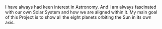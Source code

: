 I have always had keen interest in Astronomy. And I am always fascinated with our own Solar System and how we are aligned within it. My main goal of this Project is to show all the eight planets orbiting the Sun in its own axis. 